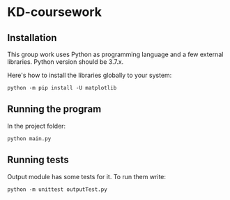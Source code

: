 # KD-coursework

## Installation
This group work uses Python as programming language and a few external libraries. Python version should be 3.7.x.

Here's how to install the libraries globally to your system:
```
python -m pip install -U matplotlib
```
## Running the program
In the project folder:
```
python main.py
```

## Running tests
Output module has some tests for it. To run them write:
```
python -m unittest outputTest.py
```

